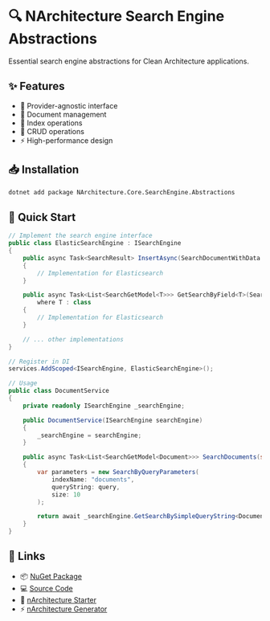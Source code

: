 # 🔍 NArchitecture Search Engine Abstractions

Essential search engine abstractions for Clean Architecture applications.

## ✨ Features

- 🔎 Provider-agnostic interface
- 📑 Document management
- 🎯 Index operations
- 🔄 CRUD operations
- ⚡ High-performance design

## 📥 Installation

```bash
dotnet add package NArchitecture.Core.SearchEngine.Abstractions
```

## 🚦 Quick Start

```csharp
// Implement the search engine interface
public class ElasticSearchEngine : ISearchEngine
{
    public async Task<SearchResult> InsertAsync(SearchDocumentWithData document)
    {
        // Implementation for Elasticsearch
    }

    public async Task<List<SearchGetModel<T>>> GetSearchByField<T>(SearchByFieldParameters parameters)
        where T : class
    {
        // Implementation for Elasticsearch
    }

    // ... other implementations
}

// Register in DI
services.AddScoped<ISearchEngine, ElasticSearchEngine>();

// Usage
public class DocumentService
{
    private readonly ISearchEngine _searchEngine;

    public DocumentService(ISearchEngine searchEngine)
    {
        _searchEngine = searchEngine;
    }

    public async Task<List<SearchGetModel<Document>>> SearchDocuments(string query)
    {
        var parameters = new SearchByQueryParameters(
            indexName: "documents",
            queryString: query,
            size: 10
        );

        return await _searchEngine.GetSearchBySimpleQueryString<Document>(parameters);
    }
}
```

## 🔗 Links

- 📦 [NuGet Package](https://www.nuget.org/packages/NArchitecture.Core.SearchEngine.Abstractions)
- 💻 [Source Code](https://github.com/kodlamaio-projects/nArchitecture.Core)
- 🚀 [nArchitecture Starter](https://github.com/kodlamaio-projects/nArchitecture)
- ⚡ [nArchitecture Generator](https://github.com/kodlamaio-projects/nArchitecture.Gen)
